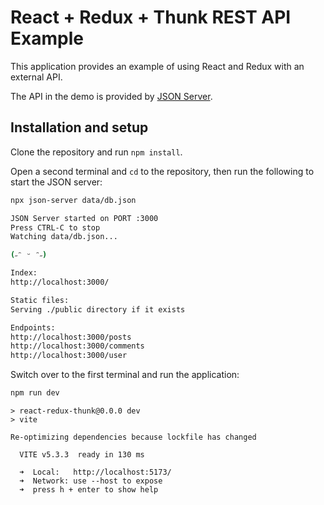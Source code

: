 # React + Redux + Thunk REST API Example

This application provides an example of using React and Redux with an external API.

The API in the demo is provided by [JSON Server](https://github.com/typicode/json-server).

## Installation and setup

Clone the repository and run `npm install`.

Open a second terminal and `cd` to the repository, then run the following to start the JSON server:

```bash
npx json-server data/db.json
```

```bash
JSON Server started on PORT :3000
Press CTRL-C to stop
Watching data/db.json...

(˶ᵔ ᵕ ᵔ˶)

Index:
http://localhost:3000/

Static files:
Serving ./public directory if it exists

Endpoints:
http://localhost:3000/posts
http://localhost:3000/comments
http://localhost:3000/user
```

Switch over to the first terminal and run the application:

```bash
npm run dev
```

```
> react-redux-thunk@0.0.0 dev
> vite

Re-optimizing dependencies because lockfile has changed

  VITE v5.3.3  ready in 130 ms

  ➜  Local:   http://localhost:5173/
  ➜  Network: use --host to expose
  ➜  press h + enter to show help
```
